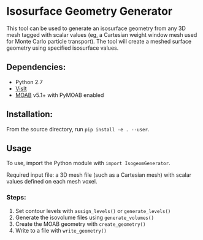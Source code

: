 # Isosurface Geometry Generator

This tool can be used to generate an isosurface geometry from any 3D mesh
tagged with scalar values (eg, a Cartesian weight window mesh used for
Monte Carlo particle transport).
The tool will create a meshed surface geometry using specified isosurface
values.

## Dependencies:

* Python 2.7
* [VisIt](https://wci.llnl.gov/simulation/computer-codes/visit/)
* [MOAB](https://sigma.mcs.anl.gov/moab-library/) v5.1+ with PyMOAB enabled

## Installation:

From the source directory, run `pip install -e . --user`.

## Usage

To use, import the Python module with `import IsogeomGenerator`.

Required input file: a 3D mesh file (such as a Cartesian mesh) with scalar
values defined on each mesh voxel.

### Steps:

1. Set contour levels with `assign_levels()` or `generate_levels()`
2. Generate the isovolume files using `generate_volumes()`
3. Create the MOAB geometry with `create_geometry()`
4. Write to a file with `write_geometry()`
